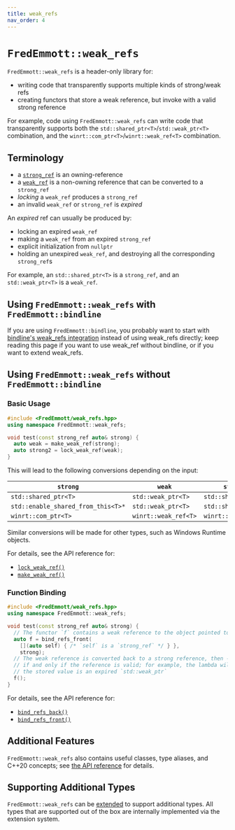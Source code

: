 ```yaml
---
title: weak_refs
nav_order: 4
---
```


# `FredEmmott::weak_refs`

`FredEmmott::weak_refs` is a header-only library for:
- writing code that transparently supports multiple kinds of strong/weak refs
- creating functors that store a weak reference, but invoke with a valid strong reference

For example, code using `FredEmmott::weak_refs` can write code that transparently supports both 
the `std::shared_ptr<T>`/`std::weak_ptr<T>` combination, and the `winrt::com_ptr<T>`/`winrt::weak_ref<T>` combination.

## Terminology

- a [`strong_ref`](reference/concepts/strong_ref.md) is an owning-reference
- a [`weak_ref`](reference/concepts/weak_ref.md) is a non-owning reference that can be converted to a `strong_ref`
- *locking* a `weak_ref` produces a `strong_ref`
- an invalid `weak_ref` or `strong_ref` is *expired*

An *expired* ref can usually be produced by:
- locking an expired `weak_ref`
- making a `weak_ref` from an expired `strong_ref`
- explicit initialization from `nullptr`
- holding an unexpired `weak_ref`, and destroying all the corresponding `strong_ref`s

For example, an `std::shared_ptr<T>` is a `strong_ref`, and an `std::weak_ptr<T>` is a `weak_ref`.

## Using `FredEmmott::weak_refs` with `FredEmmott::bindline`

If you are using `FredEmmott::bindline`, you probably want to start with [bindline's weak_refs integration](../bindline/weak_refs.md) instead of using weak_refs directly; keep reading this page if you want to use weak_ref without bindline, or if you want to extend weak_refs.

## Using `FredEmmott::weak_refs` without `FredEmmott::bindline`

### Basic Usage

```c++
#include <FredEmmott/weak_refs.hpp>
using namespace FredEmmott::weak_refs;

void test(const strong_ref auto& strong) {
  auto weak = make_weak_ref(strong);
  auto strong2 = lock_weak_ref(weak);
}
```

This will lead to the following conversions depending on the input:

| `strong`                           | `weak`               | `strong2`            |
|------------------------------------|----------------------|----------------------|
| `std::shared_ptr<T>`               | `std::weak_ptr<T>`   | `std::shared_ptr<T>` |
| `std::enable_shared_from_this<T>*` | `std::weak_ptr<T>`   | `std::shared_ptr<T>` |
| `winrt::com_ptr<T>`                | `winrt::weak_ref<T>` | `winrt::com_ptr<T>`  |

Similar conversions will be made for other types, such as Windows Runtime objects.

For details, see the API reference for:
- [`lock_weak_ref()`](reference/functions/lock_weak_ref.md)
- [`make_weak_ref()`](reference/functions/make_weak_ref.md)

### Function Binding

```c++
#include <FredEmmott/weak_refs.hpp>
using namespace FredEmmott::weak_refs;

void test(const strong_ref auto& strong) {
  // The functor `f` contains a weak reference to the object pointed to by `strong`
  auto f = bind_refs_front(
    [](auto self) { /* `self` is a `strong_ref` */ } },
    strong);
  // The weak reference is converted back to a strong reference, then - the lambda is invoked
  // if and only if the reference is valid; for example, the lambda will not be invoked if
  // the stored value is an expired `std::weak_ptr`
  f();
}
```

For details, see the API reference for:
- [`bind_refs_back()`](reference/functions/bind_refs_back.md)
- [`bind_refs_front()`](reference/functions/bind_refs_front.md)

## Additional Features

`FredEmmott::weak_refs` also contains useful classes, type aliases, and C++20 concepts; see [the API reference](reference/index.md) for details.

## Supporting Additional Types

`FredEmmott::weak_refs` can be [extended](extending/index.md) to support additional types. All types that are supported out of the box are internally implemented via the extension system.
